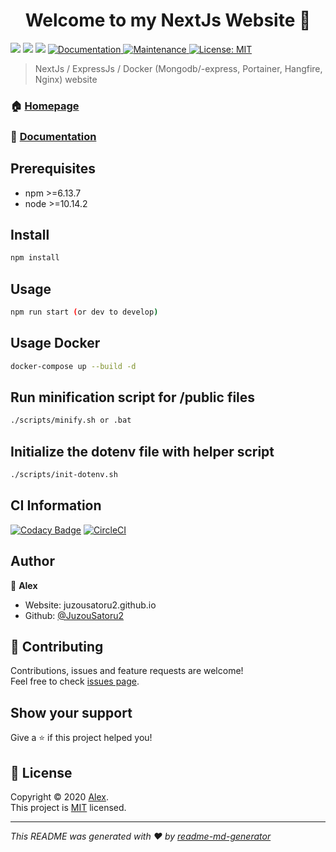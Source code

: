<h1 align="center">Welcome to my NextJs Website 👋</h1>
<p>
  <img src="https://img.shields.io/github/package-json/v/JuzouSatoru2/NextJs-Website">
  <img src="https://img.shields.io/badge/npm-%3E%3D6.13.7-blue.svg" />
  <img src="https://img.shields.io/badge/node-%3E%3D10.14.2-blue.svg" />
  <a href="https://github.com/JuzouSatoru2/NextJs-Website#readme" target="_blank">
    <img alt="Documentation" src="https://img.shields.io/badge/documentation-yes-brightgreen.svg" />
  </a>
  <a href="https://github.com/JuzouSatoru2/NextJs-Website/graphs/commit-activity" target="_blank">
    <img alt="Maintenance" src="https://img.shields.io/badge/Maintained%3F-yes-green.svg" />
  </a>
  <a href="https://github.com/JuzouSatoru2/NextJs-Website/blob/master/LICENSE" target="_blank">
    <img alt="License: MIT" src="https://img.shields.io/github/license/JuzouSatoru2/NextJs-Website" />
  </a>
</p>

> NextJs / ExpressJs / Docker (Mongodb/-express, Portainer, Hangfire, Nginx) website

### 🏠 [Homepage](https://github.com/JuzouSatoru2/NextJs-Website#readme)
### 📖 [Documentation](https://github.com/JuzouSatoru2/NextJs-Website/tree/master/docs)

## Prerequisites

- npm >=6.13.7
- node >=10.14.2

## Install

```sh
npm install
```

## Usage

```sh
npm run start (or dev to develop)
```

## Usage Docker

```sh
docker-compose up --build -d
```

## Run minification script for /public files

```sh
./scripts/minify.sh or .bat
```

## Initialize the dotenv file with helper script

```sh
./scripts/init-dotenv.sh
```

## CI Information

[![Codacy Badge](https://api.codacy.com/project/badge/Grade/01f0675aaa774401b6d4321f7afd1830)](https://www.codacy.com/manual/mccr4fthd/NextJs-Website?utm_source=github.com&amp;utm_medium=referral&amp;utm_content=JuzouSatoru2/NextJs-Website&amp;utm_campaign=Badge_Grade) [![CircleCI](https://circleci.com/gh/JuzouSatoru2/NextJs-Website.svg?style=svg)](https://circleci.com/gh/JuzouSatoru2/NextJs-Website)

## Author

👤 **Alex**

* Website: juzousatoru2.github.io
* Github: [@JuzouSatoru2](https://github.com/JuzouSatoru2)

## 🤝 Contributing

Contributions, issues and feature requests are welcome!<br />Feel free to check [issues page](https://github.com/JuzouSatoru2/NextJs-Website/issues). 

## Show your support

Give a ⭐️ if this project helped you!

## 📝 License

Copyright © 2020 [Alex](https://github.com/JuzouSatoru2).<br />
This project is [MIT](https://github.com/JuzouSatoru2/NextJs-Website/blob/master/LICENSE) licensed.

***
_This README was generated with ❤️ by [readme-md-generator](https://github.com/kefranabg/readme-md-generator)_
